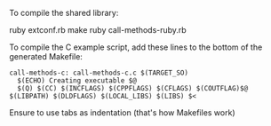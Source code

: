 To compile the shared library:

   ruby extconf.rb
   make
   ruby call-methods-ruby.rb

To compile the C example script, add these lines to the bottom of the generated Makefile:

    call-methods-c: call-methods-c.c $(TARGET_SO)
      $(ECHO) Creating executable $@
      $(Q) $(CC) $(INCFLAGS) $(CPPFLAGS) $(CFLAGS) $(COUTFLAG)$@ $(LIBPATH) $(DLDFLAGS) $(LOCAL_LIBS) $(LIBS) $<


Ensure to use tabs as indentation (that's how Makefiles work)
